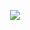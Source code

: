 <p align="center">
<img src="https://user-images.githubusercontent.com/56642855/192392804-21fe020e-a825-4160-96ba-1c6519de5519.gif">
</p>
